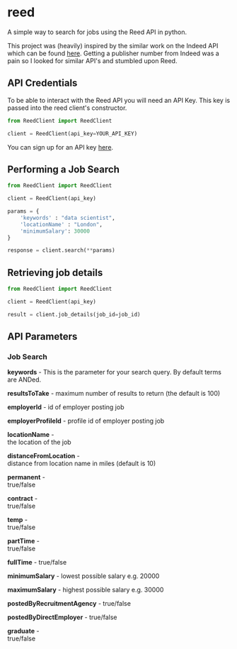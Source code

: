 # reed

A simple way to search for jobs using the Reed API in python.

This project was (heavily) inspired by the similar work on the Indeed API 
which can be found [here](https://github.com/indeedlabs/indeed-python).
Getting a publisher number from Indeed was a pain so I looked for similar
API's and stumbled upon Reed.

## API Credentials

To be able to interact with the Reed API you will need an API Key. This
key is passed into the reed client's constructor.

```python
from ReedClient import ReedClient

client = ReedClient(api_key=YOUR_API_KEY)
```

You can sign up for an API key [here](https://www.reed.co.uk/developers/jobseeker).

## Performing a Job Search

```python
from ReedClient import ReedClient

client = ReedClient(api_key)

params = {
    'keywords' : "data scientist",
    'locationName' : "London",
    'minimumSalary': 30000
}

response = client.search(**params)
```

## Retrieving job details

```python
from ReedClient import ReedClient

client = ReedClient(api_key)

result = client.job_details(job_id=job_id)
```


## API Parameters

### Job Search

**keywords** - 
This is the parameter for your search query. By default terms are ANDed.

**resultsToTake** -	
maximum number of results to return (the default is 100)

**employerId** - 
id of employer posting job

**employerProfileId** -	
profile id of employer posting job

**locationName** -	
the location of the job

**distanceFromLocation** -	
distance from location name in miles (default is 10)

**permanent** - 	
true/false

**contract** -	
true/false

**temp** - 	
true/false

**partTime** -  	
true/false

**fullTime** - 
true/false

**minimumSalary** -	
lowest possible salary e.g. 20000

**maximumSalary** -	
highest possible salary e.g. 30000

**postedByRecruitmentAgency** -
true/false

**postedByDirectEmployer** -
true/false

**graduate** -	
true/false